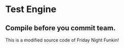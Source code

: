 # Test Engine
## Compile before you commit team.
This is a modified source code of Friday Night Funkin!
